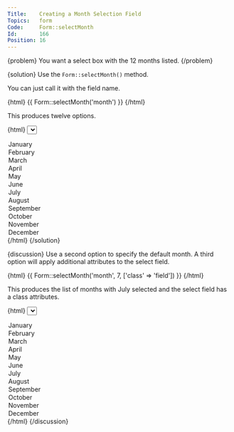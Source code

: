 ```yaml
---
Title:    Creating a Month Selection Field
Topics:   form
Code:     Form::selectMonth
Id:       166
Position: 16
---
```


{problem}
You want a select box with the 12 months listed.
{/problem}

{solution}
Use the `Form::selectMonth()` method.

You can just call it with the field name.

{html}
{{ Form::selectMonth('month') }}
{/html}

This produces twelve options.

{html}
<select name="month">
  <option value="1">January</option>
  <option value="2">February</option>
  <option value="3">March</option>
  <option value="4">April</option>
  <option value="5">May</option>
  <option value="6">June</option>
  <option value="7">July</option>
  <option value="8">August</option>
  <option value="9">September</option>
  <option value="10">October</option>
  <option value="11">November</option>
  <option value="12">December</option>
</select>
{/html}
{/solution}

{discussion}
Use a second option to specify the default month. A third option will apply additional attributes to the select field.

{html}
{{ Form::selectMonth('month', 7, ['class' => 'field']) }}
{/html}

This produces the list of months with July selected and the select field has a class attributes.

{html}
<select class="field" name="month">
  <option value="1">January</option>
  <option value="2">February</option>
  <option value="3">March</option>
  <option value="4">April</option>
  <option value="5">May</option>
  <option value="6">June</option>
  <option value="7" selected="selected">July</option>
  <option value="8">August</option>
  <option value="9">September</option>
  <option value="10">October</option>
  <option value="11">November</option>
  <option value="12">December</option>
</select>
{/html}
{/discussion}
